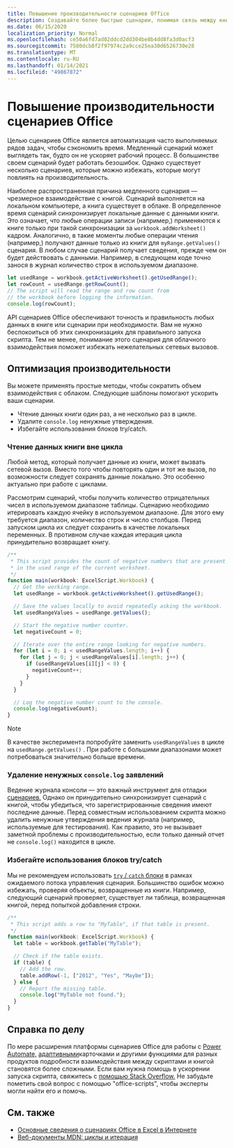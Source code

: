 ```yaml
---
title: Повышение производительности сценариев Office
description: Создавайте более быстрые сценарии, понимая связь между книгой Excel и сценарием.
ms.date: 06/15/2020
localization_priority: Normal
ms.openlocfilehash: ce50a6fd7ad02ddcd2dd304be8b4dd8fa3d0acf3
ms.sourcegitcommit: 7580dcb8f2f97974c2a9cce25ea30d6526730e28
ms.translationtype: MT
ms.contentlocale: ru-RU
ms.lasthandoff: 01/14/2021
ms.locfileid: "49867872"
---
```

# <a name="improve-the-performance-of-your-office-scripts"></a>Повышение производительности сценариев Office

Целью сценариев Office является автоматизация часто выполняемых рядов задач, чтобы сэкономить время. Медленный сценарий может выглядеть так, будто он не ускоряет рабочий процесс. В большинстве своем сценарий будет работать безошибок. Однако существует несколько сценариев, которые можно избежать, которые могут повлиять на производительность.

Наиболее распространенная причина медленного сценария — чрезмерное взаимодействие с книгой. Сценарий выполняется на локальном компьютере, а книга существует в облаке. В определенное время сценарий синхронизирует локальные данные с данными книги. Это означает, что любые операции записи (например,) применяются к книге только при такой синхронизации за `workbook.addWorksheet()` кадром. Аналогично, в такие моменты любые операции чтения (например,) получают данные только из книги для `myRange.getValues()` сценария. В любом случае сценарий получает сведения, прежде чем он будет действовать с данными. Например, в следующем коде точно занося в журнал количество строк в используемом диапазоне.

```TypeScript
let usedRange = workbook.getActiveWorksheet().getUsedRange();
let rowCount = usedRange.getRowCount();
// The script will read the range and row count from
// the workbook before logging the information.
console.log(rowCount);
```

API сценариев Office обеспечивают точность и правильность любых данных в книге или сценарии при необходимости. Вам не нужно беспокоиться об этих синхронизациях для правильного запуска скрипта. Тем не менее, понимание этого сценария для облачного взаимодействия поможет избежать нежелательных сетевых вызовов.

## <a name="performance-optimizations"></a>Оптимизация производительности

Вы можете применять простые методы, чтобы сократить объем взаимодействия с облаком. Следующие шаблоны помогают ускорить ваши сценарии.

- Чтение данных книги один раз, а не несколько раз в цикле.
- Удалите `console.log` ненужные утверждения.
- Избегайте использования блоков try/catch.

### <a name="read-workbook-data-outside-of-a-loop"></a>Чтение данных книги вне цикла

Любой метод, который получает данные из книги, может вызвать сетевой вызов. Вместо того чтобы повторять один и тот же вызов, по возможности следует сохранять данные локально. Это особенно актуально при работе с циклами.

Рассмотрим сценарий, чтобы получить количество отрицательных чисел в используемом диапазоне таблицы. Сценарию необходимо итерировать каждую ячейку в используемом диапазоне. Для этого ему требуется диапазон, количество строк и число столбцов. Перед запуском цикла их следует сохранить в качестве локальных переменных. В противном случае каждая итерация цикла принудительно возвращает книгу.

```TypeScript
/**
 * This script provides the count of negative numbers that are present
 * in the used range of the current worksheet.
 */
function main(workbook: ExcelScript.Workbook) {
  // Get the working range.
  let usedRange = workbook.getActiveWorksheet().getUsedRange();

  // Save the values locally to avoid repeatedly asking the workbook.
  let usedRangeValues = usedRange.getValues();

  // Start the negative number counter.
  let negativeCount = 0;

  // Iterate over the entire range looking for negative numbers.
  for (let i = 0; i < usedRangeValues.length; i++) {
    for (let j = 0; j < usedRangeValues[i].length; j++) {
      if (usedRangeValues[i][j] < 0) {
        negativeCount++;
      }
    }
  }

  // Log the negative number count to the console.
  console.log(negativeCount);
}
```

> [!NOTE]
> В качестве эксперимента попробуйте заменить `usedRangeValues` в цикле на `usedRange.getValues()` . При работе с большими диапазонами может потребоваться значительно больше времени.

### <a name="remove-unnecessary-consolelog-statements"></a>Удаление ненужных `console.log` заявлений

Ведение журнала консоли — это важный инструмент для отладки [сценариев.](../testing/troubleshooting.md) Однако он принудительно синхронизирует сценарий с книгой, чтобы убедиться, что зарегистрированные сведения имеют последние данные. Перед совместным использованием скрипта можно удалить ненужные утверждения ведения журнала (например, используемые для тестирования). Как правило, это не вызывает заметной проблемы с производительностью, если только данный отчет не `console.log()` находится в цикле.

### <a name="avoid-using-trycatch-blocks"></a>Избегайте использования блоков try/catch

Мы не рекомендуем использовать [ `try` / `catch` блоки](https://developer.mozilla.org/docs/Web/JavaScript/Reference/Statements/try...catch) в рамках ожидаемого потока управления сценария. Большинство ошибок можно избежать, проверяя объекты, возвращенные из книги. Например, следующий сценарий проверяет, существует ли таблица, возвращенная книгой, перед попыткой добавления строки.

```TypeScript
/**
 * This script adds a row to "MyTable", if that table is present.
 */
function main(workbook: ExcelScript.Workbook) {
  let table = workbook.getTable("MyTable");

  // Check if the table exists.
  if (table) {
    // Add the row.
    table.addRow(-1, ["2012", "Yes", "Maybe"]);
  } else {
    // Report the missing table.
    console.log("MyTable not found.");
  }
}
```

## <a name="case-by-case-help"></a>Справка по делу

По мере расширения платформы сценариев Office для работы с [Power Automate,](https://flow.microsoft.com/) [адаптивными](/adaptive-cards)карточками и другими функциями для разных продуктов подробности взаимодействия между скриптами и книгой становятся более сложными. Если вам нужна помощь в ускорении запуска скрипта, свяжитесь с [помощью Stack Overflow.](https://stackoverflow.com/questions/tagged/office-scripts) Не забудьте пометить свой вопрос с помощью "office-scripts", чтобы эксперты могли найти его и помочь.

## <a name="see-also"></a>См. также

- [Основные сведения о сценариях Office в Excel в Интернете](scripting-fundamentals.md)
- [Веб-документы MDN: циклы и итерация](https://developer.mozilla.org/docs/Web/JavaScript/Guide/Loops_and_iteration)